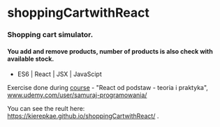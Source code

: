 # shoppingCartwithReact

### Shopping cart simulator. 
#### You add and remove products, number of products is also check with available stock.


- ES6 | React | JSX | JavaScipt

Exercise done during [course](www.websamuraj.pl) - "React od podstaw - teoria i praktyka", www.udemy.com/user/samuraj-programowania/

You can see the reult here: https://kierepkae.github.io/shoppingCartwithReact/ .
